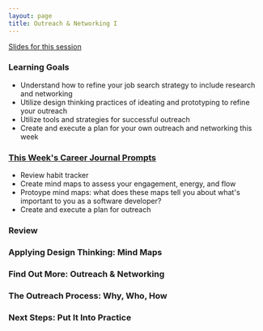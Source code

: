 ```yaml
---
layout: page
title: Outreach & Networking I
---
```


[Slides for this session](https://docs.google.com/presentation/d/157UY0PpmdEkgCgx6lBKxkkak-Rhw-w5w0iyVUcdLHR4/edit?usp=sharing)

### Learning Goals
* Understand how to refine your job search strategy to include research and networking
* Utilize design thinking practices of ideating and prototyping to refine your outreach
* Utilize tools and strategies for successful outreach
* Create and execute a plan for your own outreach and networking this week  

### [This Week's Career Journal Prompts](https://github.com/turingschool/career-development-curriculum-site/blob/master/module_two/mod2_career_journal_prompts.md#week-5)
* Review habit tracker
* Create mind maps to assess your engagement, energy, and flow
* Protoype mind maps: what does these maps tell you about what's important to you as a software developer?
* Create and execute a plan for outreach

### Review

### Applying Design Thinking: Mind Maps

### Find Out More: Outreach & Networking

### The Outreach Process: Why, Who, How

### Next Steps: Put It Into Practice

